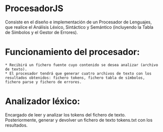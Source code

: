 # ProcesadorJS
Consiste en el diseño e implementación de un Procesador de Lenguajes, que realice el Análisis Léxico, Sintáctico y Semántico (incluyendo la Tabla de Símbolos y el Gestor de Errores).

# Funcionamiento del procesador:
	* Recibirá un fichero fuente cuyo contenido se desea analizar (archivo de texto).
	* El procesador tendrá que generar cuatro archivos de texto con los resultados obtenidos: fichero tokens, fichero tabla de símbolos, fichero parse y fichero de errores. 

# Analizador léxico:
Encargado de leer y analizar los tokens del fichero de texto. Posteriormente, generar y devolver un fichero de texto tokens.txt con los resultados.
